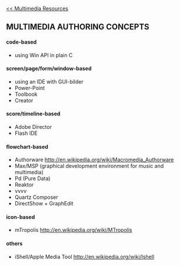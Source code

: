 [<< Multimedia Resources](MultimediaResources.md)

## MULTIMEDIA AUTHORING CONCEPTS ##

#### code-based ####
  * using Win API in plain C

#### screen/page/form/window-based ####
  * using an IDE with GUI-bilder
  * Power-Point
  * Toolbook
  * Creator

#### score/timeline-based ####
  * Adobe Director
  * Flash IDE

#### flowchart-based ####
  * Authorware http://en.wikipedia.org/wiki/Macromedia_Authorware
  * Max/MSP (graphical development environment for music and multimedia)
  * Pd (Pure Data)
  * Reaktor
  * vvvv
  * Quartz Composer
  * DirectShow + GraphEdit

#### icon-based ####
  * mTropolis http://en.wikipedia.org/wiki/MTropolis

#### others ####
  * iShell/Apple Media Tool http://en.wikipedia.org/wiki/Ishell